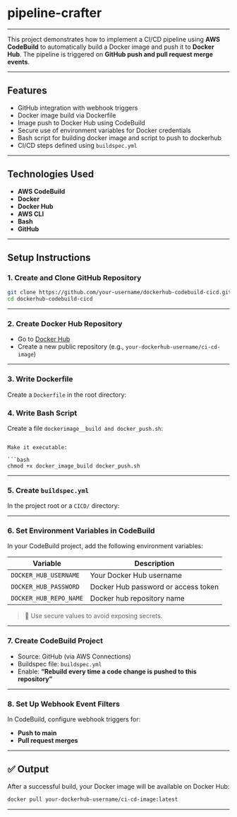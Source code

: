 # pipeline-crafter

---

This project demonstrates how to implement a CI/CD pipeline using **AWS CodeBuild** to automatically build a Docker image and push it to **Docker Hub**. The pipeline is triggered on **GitHub push and pull request merge events**.

---

## Features

- GitHub integration with webhook triggers
- Docker image build via Dockerfile
- Image push to Docker Hub using CodeBuild
- Secure use of environment variables for Docker credentials
- Bash script for building docker image and script to push to dockerhub
- CI/CD steps defined using `buildspec.yml`

---

## Technologies Used

- **AWS CodeBuild**
- **Docker**
- **Docker Hub**
- **AWS CLI**
- **Bash**
- **GitHub**

---

##  Setup Instructions

### 1. Create and Clone GitHub Repository

```bash
git clone https://github.com/your-username/dockerhub-codebuild-cicd.git
cd dockerhub-codebuild-cicd
````

---

### 2. Create Docker Hub Repository

* Go to [Docker Hub](https://hub.docker.com/)
* Create a new public repository (e.g., `your-dockerhub-username/ci-cd-image`)

---

### 3. Write Dockerfile

Create a `Dockerfile` in the root directory:


### 4. Write Bash Script

Create a file `dockerimage__build and docker_push.sh`:

```

Make it executable:

```bash
chmod +x docker_image_build docker_push.sh
```

---

### 5. Create `buildspec.yml`

In the project root or a `CICD/` directory:


---

### 6. Set Environment Variables in CodeBuild

In your CodeBuild project, add the following environment variables:

| Variable              | Description                         |
| --------------------  | ----------------------------------- |
| `DOCKER_HUB_USERNAME` | Your Docker Hub username            |
| `DOCKER_HUB_PASSWORD` | Docker Hub password or access token |
| `DOCKER_HUB_REPO_NAME`| Docker hub repository name          |

> 🔐 Use secure values to avoid exposing secrets.

---

### 7. Create CodeBuild Project

* Source: GitHub (via AWS Connections)
* Buildspec file: `buildspec.yml` 
* Enable: **“Rebuild every time a code change is pushed to this repository”**

---

### 8. Set Up Webhook Event Filters

In CodeBuild, configure webhook triggers for:

* **Push to main**
* **Pull request merges**

---

## ✅ Output

After a successful build, your Docker image will be available on Docker Hub:

```bash
docker pull your-dockerhub-username/ci-cd-image:latest
```

---


